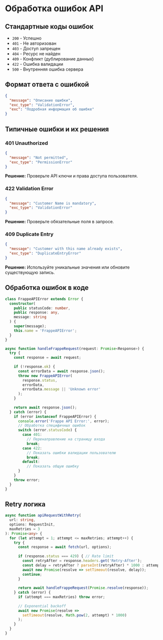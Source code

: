 
# Обработка ошибок API

## Стандартные коды ошибок

- `200` - Успешно
- `401` - Не авторизован
- `403` - Доступ запрещен  
- `404` - Ресурс не найден
- `409` - Конфликт (дублирование данных)
- `422` - Ошибка валидации
- `500` - Внутренняя ошибка сервера

## Формат ответа с ошибкой

```json
{
  "message": "Описание ошибки",
  "exc_type": "ValidationError", 
  "exc": "Подробная информация об ошибке"
}
```

## Типичные ошибки и их решения

### 401 Unauthorized

```json
{
  "message": "Not permitted",
  "exc_type": "PermissionError"
}
```

**Решение:** Проверьте API ключи и права доступа пользователя.

### 422 Validation Error

```json
{
  "message": "Customer Name is mandatory",
  "exc_type": "ValidationError"
}
```

**Решение:** Проверьте обязательные поля в запросе.

### 409 Duplicate Entry

```json
{
  "message": "Customer with this name already exists",
  "exc_type": "DuplicateEntryError"
}
```

**Решение:** Используйте уникальные значения или обновите существующую запись.

## Обработка ошибок в коде

```typescript
class FrappeAPIError extends Error {
  constructor(
    public statusCode: number,
    public response: any,
    message: string
  ) {
    super(message);
    this.name = 'FrappeAPIError';
  }
}

async function handleFrappeRequest(request: Promise<Response>) {
  try {
    const response = await request;
    
    if (!response.ok) {
      const errorData = await response.json();
      throw new FrappeAPIError(
        response.status,
        errorData,
        errorData.message || 'Unknown error'
      );
    }
    
    return await response.json();
  } catch (error) {
    if (error instanceof FrappeAPIError) {
      console.error('Frappe API Error:', error);
      // Обработка специфичных ошибок
      switch (error.statusCode) {
        case 401:
          // Перенаправление на страницу входа
          break;
        case 422:
          // Показать ошибки валидации пользователю
          break;
        default:
          // Показать общую ошибку
      }
    }
    throw error;
  }
}
```

## Retry логика

```typescript
async function apiRequestWithRetry(
  url: string, 
  options: RequestInit, 
  maxRetries = 3
): Promise<any> {
  for (let attempt = 1; attempt <= maxRetries; attempt++) {
    try {
      const response = await fetch(url, options);
      
      if (response.status === 429) { // Rate limit
        const retryAfter = response.headers.get('Retry-After');
        const delay = retryAfter ? parseInt(retryAfter) * 1000 : attempt * 1000;
        await new Promise(resolve => setTimeout(resolve, delay));
        continue;
      }
      
      return await handleFrappeRequest(Promise.resolve(response));
    } catch (error) {
      if (attempt === maxRetries) throw error;
      
      // Exponential backoff
      await new Promise(resolve => 
        setTimeout(resolve, Math.pow(2, attempt) * 1000)
      );
    }
  }
}
```
